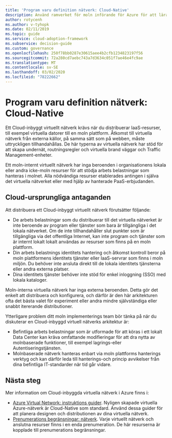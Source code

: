 ```yaml
---
title: 'Program varu definition nätverk: Cloud-Native'
description: Använd ramverket för moln införande för Azure för att lära dig mer om molnbaserade virtuella nätverk, vilket krävs för att distribuera virtuella datorer till molnet.
author: rotycenh
ms.author: v-tyhopk
ms.date: 02/11/2019
ms.topic: guide
ms.service: cloud-adoption-framework
ms.subservice: decision-guide
ms.custom: governance
ms.openlocfilehash: 250f78bb0287e30615aee4b2cfb1234823197f56
ms.sourcegitcommit: 72a280cd7aebc743a7d3634c051f7ae46e4fc9ae
ms.translationtype: MT
ms.contentlocale: sv-SE
ms.lasthandoff: 03/02/2020
ms.locfileid: "78222662"
---
```

# <a name="software-defined-networking-cloud-native"></a>Program varu definition nätverk: Cloud-Native

Ett Cloud-inbyggt virtuellt nätverk krävs när du distribuerar IaaS-resurser, till exempel virtuella datorer till en moln plattform. Åtkomst till virtuella nätverk från externa källor, på samma sätt som på webben, måste uttryckligen tillhandahållas. De här typerna av virtuella nätverk har stöd för att skapa undernät, routningsregler och virtuella brand väggar och Traffic Management-enheter.

Ett moln-internt virtuellt nätverk har inga beroenden i organisationens lokala eller andra icke-moln resurser för att stödja arbets belastningar som hanteras i molnet. Alla nödvändiga resurser etablerades antingen i själva det virtuella nätverket eller med hjälp av hanterade PaaS-erbjudanden.

## <a name="cloud-native-assumptions"></a>Cloud-ursprungliga antaganden

Att distribuera ett Cloud-inbyggt virtuellt nätverk förutsätter följande:

- De arbets belastningar som du distribuerar till det virtuella nätverket är inte beroende av program eller tjänster som bara är tillgängliga i det lokala nätverket. Om de inte tillhandahåller slut punkter som är tillgängliga via det offentliga Internet, kan inte program och tjänster som är internt lokalt lokalt användas av resurser som finns på en moln plattform.
- Din arbets belastnings identitets hantering och åtkomst kontroll beror på moln plattformens identitets tjänster eller IaaS-servrar som finns i moln miljön. Du behöver inte ansluta direkt till de lokala identitets tjänsterna eller andra externa platser.
- Dina identitets tjänster behöver inte stöd för enkel inloggning (SSO) med lokala kataloger.

Moln-interna virtuella nätverk har inga externa beroenden. Detta gör det enkelt att distribuera och konfigurera, och därför är den här arkitekturen ofta det bästa valet för experiment eller andra mindre självständiga eller snabbt itererande distributioner.

Ytterligare problem ditt moln implementerings team bör tänka på när du diskuterar en Cloud-inbyggd virtuell nätverks arkitektur är:

- Befintliga arbets belastningar som är utformade för att köras i ett lokalt Data Center kan kräva omfattande modifieringar för att dra nytta av molnbaserade funktioner, till exempel lagrings-eller Autentiseringstjänsten.
- Molnbaserade nätverk hanteras enbart via moln plattforms hanterings verktyg och kan därför leda till hanterings-och princip avvikelser från dina befintliga IT-standarder när tid går vidare.

## <a name="next-steps"></a>Nästa steg

Mer information om Cloud-inbyggda virtuella nätverk i Azure finns i:

- [Azure Virtual Network: instruktions guider](https://docs.microsoft.com/azure/virtual-network/virtual-network-vnet-plan-design-arm). Nyligen skapade virtuella Azure-nätverk är Cloud-Native som standard. Använd dessa guider för att planera designen och distributionen av dina virtuella nätverk.
- [Prenumerations begränsningar: nätverk](https://docs.microsoft.com/azure/azure-subscription-service-limits?toc=/azure/virtual-network/toc.json#networking-limits). Varje virtuellt nätverk och anslutna resurser finns i en enda prenumeration. De här resurserna är kopplade till prenumerations begränsningar.
